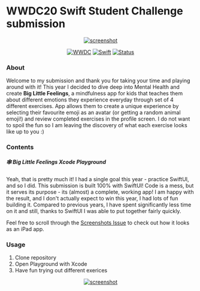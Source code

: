 # WWDC20 Swift Student Challenge submission

<p align=center>
<a href="">
<img alt="screenshot" src="https://user-images.githubusercontent.com/18266391/83077472-c4b57480-a077-11ea-9edf-4e5753948306.png">
</a>
</p>
<p align=center>
    <a href="https://developer.apple.com/wwdc/"><img alt="WWDC" src="https://img.shields.io/badge/WWDC-2020-121b2e.svg"></a>
    <a href="https://swift.org"><img alt="Swift" src="https://img.shields.io/badge/Swift-5.2-oragne.svg"></a>
    <a href="https://developer.apple.com/wwdc/scholarships/"><img alt="Status" src="https://img.shields.io/badge/Status-rejected-red.svg"></a>
</p>

### About 

Welcome to my submission and thank you for taking your time and playing around with it!
This year I decided to dive deep into Mental Health and create **Big Little Feelings**,
a mindfulness app for kids that teaches them about different emotions they experience 
everyday through set of 4 different exercises. App allows them to create a unique
experience by selecting their favourite emoji as an avatar (or getting a random 
animal emoji!) and review completed exercises in the profile screen. I do not 
want to spoil the fun so I am leaving the discovery of what each exercise looks 
like up to you :)

### Contents

##### 🕸 Big Little Feelings Xcode Playground

Yeah, that is pretty much it! I had a single goal this year - practice SwiftUI,
and so I did. This submission is built 100% with SwiftUI! Code is a mess, but it
serves its purpose - its (almost) a complete, working app! I am happy with the
result, and I don't actually expect to win this year, I had lots of fun building
it. Compared to previous years, I have spent significantly less time on it and 
still, thanks to SwiftUI I was able to put together fairly quickly.

Feel free to scroll through the [Screenshots Issue](https://github.com/witekbobrowski/wwdc20-submission/issues/1) to check out how it looks as
an iPad app.

### Usage

1. Clone repository
2. Open Playground with Xcode
3. Have fun trying out different exerices 

<p align=center>
<a href="">
<img alt="screenshot" src="https://user-images.githubusercontent.com/18266391/83073249-6933b880-a070-11ea-8fd5-151d38fb5cfa.png">
</a>
</p>
